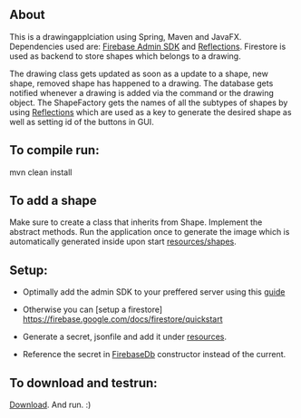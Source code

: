 ## About
This is a drawingapplciation using Spring, Maven and JavaFX.
Dependencies used are: [Firebase Admin SDK](https://mvnrepository.com/artifact/com.google.firebase/firebase-admin/6.6.0) and [Reflections](https://mvnrepository.com/artifact/org.reflections/reflections/0.9.10).
Firestore is used as backend to store shapes which belongs to a drawing. 

The drawing class gets updated as soon as a update to a shape, new shape, removed shape has happened to a drawing. The database gets notified whenever a drawing is added via the command or the drawing object.
The ShapeFactory gets the names of all the subtypes of shapes by using [Reflections](https://mvnrepository.com/artifact/org.reflections/reflections/0.9.10) which are used as a key to generate the desired shape as well as setting id of the buttons in GUI.

## To compile run:
mvn clean install

## To add a shape
Make sure to create a class that inherits from Shape. Implement the abstract methods. Run the application once to generate the image which is automatically generated inside upon start [resources/shapes](https://github.com/JacobEkedahl/Design-Patterns/tree/master/DesignPatterns-DrawingApp/DrawingApp/src/main/resources/shapes).

## Setup:
- Optimally add the admin SDK to your preffered server using this [guide](https://firebase.google.com/docs/admin/setup?authuser=0)

- Otherwise you can [setup a firestore] https://firebase.google.com/docs/firestore/quickstart
- Generate a secret, jsonfile and add it under [resources](https://github.com/JacobEkedahl/Design-Patterns/tree/master/DesignPatterns-DrawingApp/DrawingApp/src/main/resources).
- Reference the secret in [FirebaseDb](https://github.com/JacobEkedahl/Design-Patterns/blob/master/DesignPatterns-DrawingApp/DrawingApp/src/main/java/databases/FirebaseDb.java) constructor instead of the current.

## To download and testrun:
[Download](https://github.com/JacobEkedahl/Design-Patterns/releases/download/v1.0/DrawingApp.jar). And run. :)
